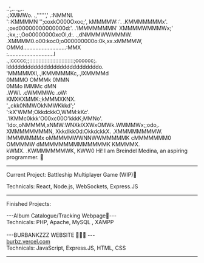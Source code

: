  ..',..                                     .,,..    
   .;XMMWo.            .,'''''','            .:NMMNl.   
 '::KMMMMN         '';coxkO000Oxoc;',         kMMMMW::'.
.KMMMMMMMx'.     .;oxd00000000000000d:'.    .'lMMMMMMMN'
 XMMMMWMMMWx;' .;kx,;:,Oo00000000xcOl,d:. .,dNMMMWWMMMW.
       .XMMMM0.o00:koc0;o000000000o:0k,xx.xMMMMW,       
          OMMd............................:MMX          
            :..............................l            
    .,:ccccc;;:::::::::::::::::::::::::::::;cccccc;.    
             lddddddddddddddddddddddddddddo.            
             'MMMMMXl,.,lKMMMMMKc,.,lXMMMMd             
              0MMMO       OMMMk       0MMN              
               0MMo       lMMMc       dMN               
                .WWl.   .cWMMMWc    .oW:                
                   KMXKXMMK:;kMMMXKNX.                  
                 ',,ckk0NMWOkNMWKkkd';'                 
               ':kX'WMM;OkkdckkO,WMM:kKc'.              
            .'lKMMc0kkk'O00xc00O'kkkK;MMNo'.            
      'ldo:,oNMMMM,xNMW:WNXklXXWxOMWk.WMMMWx;;odo,.     
      XMMMMMMMMN,  XkkdlkkOd:OkkdckkX. .XMMMMMMMMW.     
      lMMMMMMMx    oMMMMMWWNNWWMMMMMK    cMMMMMMM0      
         OMMMMW     dMMMMMMMMMMMMMMK     KMMMMX.        
          kWMX.       .KWMMMMMMWK,        KWW0 
Hi! I am Breindel Medina, an aspiring programmer. 👋

------------------------------------------------------------

Current Project: Battleship Multiplayer Game (WIP)🚢

Technicals: React, Node.js, WebSockets, Express.JS

------------------------------------------------------------

Finished Projects: 

---Album Catalogue/Tracking Webpage🎵---\
Technicals: PHP, Apache, MySQL , XAMPP\
\
---BURBANKZZZ WEBSITE 🧙🧙🧙 ---\
[burbz.vercel.com](https://burbz.vercel.app/)\
Technicals: JavaScript, Express.JS, HTML, CSS

------------------------------------------------------------
<!---
kindadailybren/kindadailybren is a ✨ special ✨ repository because its `README.md` (this file) appears on your GitHub profile.
You can click the Preview link to take a look at your changes.
--->
